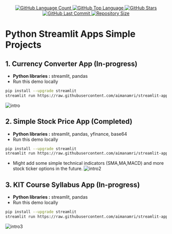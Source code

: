 <p align="center">
  <a href="https://github.com/aimanamri/streamlit-app">
    <img alt="GitHub Language Count" src="https://img.shields.io/github/languages/count/aimanamri/streamlit-app">
  </a>

  <a href="https://github.com/aimanamri/streamlit-app">
    <img alt="GitHub Top Language" src="https://img.shields.io/github/languages/top/aimanamri/streamlit-app">
  </a>
  
  <a href="https://github.com/aimanamri/streamlit-app/stargazers">
    <img alt="GitHub Stars" src="https://img.shields.io/github/stars/aimanamri/streamlit-app?style=social">
  </a>

  <a href="https://github.com/aimanamri/streamlit-app/commits/main">
    <img alt="GitHub Last Commit" src="https://img.shields.io/github/last-commit/aimanamri/streamlit-app">
  </a>

  <a href="https://github.com/aimanamri/streamlit-app">
    <img alt="Repository Size" src="https://img.shields.io/github/repo-size/aimanamri/streamlit-app">
  </a>
</p>

# Python Streamlit Apps Simple Projects

## 1. Currency Converter App  (In-progress) 
- **Python libraries :** streamlit, pandas 
- Run this demo locally
```bash
pip install --upgrade streamlit
streamlit run https://raw.githubusercontent.com/aimanamri/streamlit-app/main/currencyconverterapp.py
```
![intro](https://github.com/aimanamri/streamlit-app/blob/main/images/intro.gif)
<br>
## 2. Simple Stock Price App (Completed)
- **Python libraries :** streamlit, pandas, yfinance, base64 
- Run this demo locally
```bash
pip install --upgrade streamlit
streamlit run https://raw.githubusercontent.com/aimanamri/streamlit-app/main/stockprice.py
```
- Might add some simple technical indicators (SMA,MA,MACD) and more stock ticker options in the future.
![intro2](https://github.com/aimanamri/streamlit-app/blob/main/images/intro2.gif)
## 3. KIT Course Syllabus App  (In-progress) 
- **Python libraries :** streamlit, pandas
- Run this demo locally
```bash
pip install --upgrade streamlit
streamlit run https://raw.githubusercontent.com/aimanamri/streamlit-app/main/syllabusapp.py
```
![intro3](https://github.com/aimanamri/streamlit-app/blob/main/images/intro3.gif)

